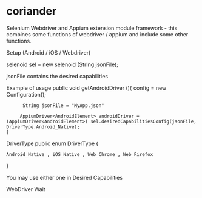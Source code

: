 # coriander
Selenium Webdriver and Appium extension module framework - this combines some functions of webdriver / appium and include some other functions. 


Setup (Android / iOS / Webdriver)

selenoid sel = new selenoid (String jsonFile);

jsonFile contains the desired capabilities 



Example of usage
public void getAndroidDriver (){
		config = new Configuration();
		
		  String jsonFile = "MyApp.json"
		  
		 AppiumDriver<AndroidElement> androidDriver =  (AppiumDriver<AndroidElement>) sel.desiredCapabilitiesConfig(jsonFile, DriverType.Android_Native);
	}
  
 DriverType 
public enum DriverType {

	Android_Native , iOS_Native , Web_Chrome , Web_Firefox 
}

You may use either one in Desired Capabilities



        

WebDriver Wait
